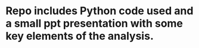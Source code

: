 # Repo includes Python code used and a small ppt presentation with some key elements of the analysis.
